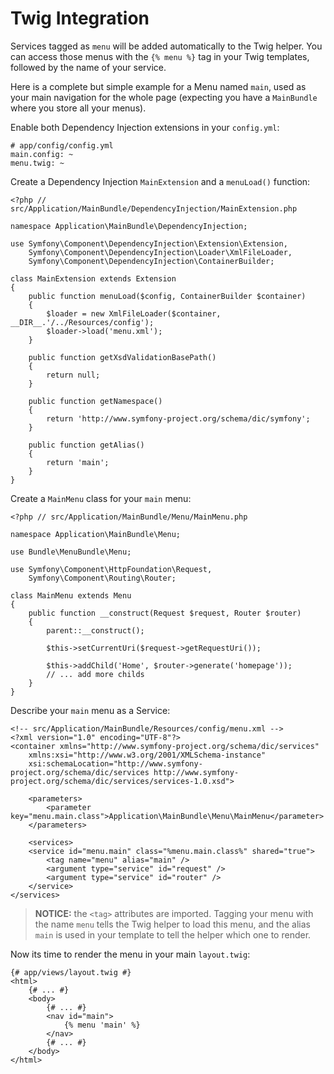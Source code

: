 Twig Integration
================

Services tagged as `menu` will be added automatically to the Twig helper. You
can access those menus with the `{% menu %}` tag in your Twig templates,
followed by the name of your service. 

Here is a complete but simple example for a Menu named `main`, used as your
main navigation for the whole page (expecting you have a `MainBundle` where you
store all your menus).

Enable both Dependency Injection extensions in your `config.yml`:

    # app/config/config.yml
    main.config: ~
    menu.twig: ~


Create a Dependency Injection `MainExtension` and a `menuLoad()` function:

    <?php // src/Application/MainBundle/DependencyInjection/MainExtension.php
    
    namespace Application\MainBundle\DependencyInjection;
    
    use Symfony\Component\DependencyInjection\Extension\Extension,
        Symfony\Component\DependencyInjection\Loader\XmlFileLoader,
        Symfony\Component\DependencyInjection\ContainerBuilder;
    
    class MainExtension extends Extension
    {
        public function menuLoad($config, ContainerBuilder $container)
        {
            $loader = new XmlFileLoader($container, __DIR__.'/../Resources/config');
            $loader->load('menu.xml');
        }
        
        public function getXsdValidationBasePath()
        {
            return null;
        }
        
        public function getNamespace()
        {
            return 'http://www.symfony-project.org/schema/dic/symfony';
        }
        
        public function getAlias()
        {
            return 'main';
        }
    }


Create a `MainMenu` class for your `main` menu:

    <?php // src/Application/MainBundle/Menu/MainMenu.php
    
    namespace Application\MainBundle\Menu;
    
    use Bundle\MenuBundle\Menu;
    
    use Symfony\Component\HttpFoundation\Request,
        Symfony\Component\Routing\Router;
    
    class MainMenu extends Menu
    {
        public function __construct(Request $request, Router $router)
        {
            parent::__construct();
            
            $this->setCurrentUri($request->getRequestUri());
            
            $this->addChild('Home', $router->generate('homepage'));
            // ... add more childs
        }
    }


Describe your `main` menu as a Service:

    <!-- src/Application/MainBundle/Resources/config/menu.xml -->
    <?xml version="1.0" encoding="UTF-8"?>
    <container xmlns="http://www.symfony-project.org/schema/dic/services"
        xmlns:xsi="http://www.w3.org/2001/XMLSchema-instance"
        xsi:schemaLocation="http://www.symfony-project.org/schema/dic/services http://www.symfony-project.org/schema/dic/services/services-1.0.xsd">
        
        <parameters>
            <parameter key="menu.main.class">Application\MainBundle\Menu\MainMenu</parameter>
        </parameters>
        
        <services>
        <service id="menu.main" class="%menu.main.class%" shared="true">
            <tag name="menu" alias="main" />
            <argument type="service" id="request" />
            <argument type="service" id="router" />
        </service>
    </services>

> **NOTICE:** the `<tag>` attributes are imported. Tagging your menu with the
> name `menu` tells the Twig helper to load this menu, and the alias `main` is
> used in your template to tell the helper which one to render.


Now its time to render the menu in your main `layout.twig`:

    {# app/views/layout.twig #}
    <html>
        {# ... #}
        <body>
            {# ... #}
            <nav id="main">
                {% menu 'main' %}
            </nav>
            {# ... #}
        </body>
    </html>
